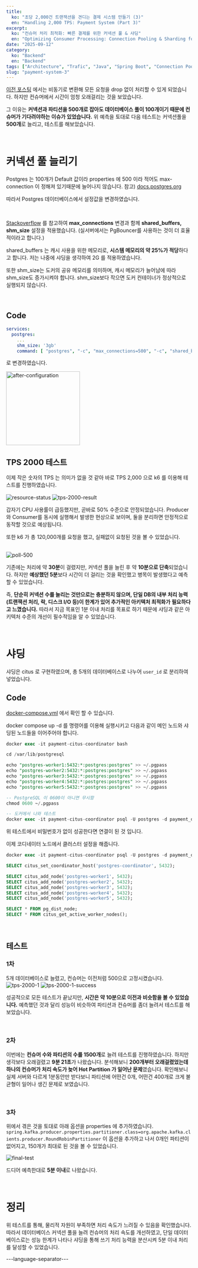```yaml
---
title:
  ko: "초당 2,000건 트랜잭션을 견디는 결제 시스템 만들기 (3)"
  en: "Handling 2,000 TPS: Payment System (Part 3)"
excerpt:
  ko: "컨슈머 처리 최적화: 빠른 결제를 위한 커넥션 풀 & 샤딩"
  en: "Optimizing Consumer Processing: Connection Pooling & Sharding for Faster Checkout"
date: "2025-09-12"
category:
  ko: "Backend"
  en: "Backend"
tags: ["Architecture", "Trafic", "Java", "Spring Boot", "Connection Pool", "Kafka", "Shading"]
slug: "payment-system-3"
---
```


[이전 포스팅](/blog/payment-system-2/) 에서는 비동기로 변환해 모든 요청을 drop 없이 처리할 수 있게 되었습니다.
하지만 컨슈머에서 시간이 엄청 오래걸리는 것을 보았습니다.

그 이유는 **커넥션과 파티션을 500개로 잡아도 데이터베이스 풀이 100개이기 때문에 컨슈머가 기다려야하는 이슈가 있었습니다.**
위 예측을 토대로 다음 테스트는 커넥션풀을 **500개**로 늘리고, 테스트를 해보았습니다.

<br>

# 커넥션 풀 늘리기
Postgres 는 100개가 Default 값이라 properties 에 500 이라 적어도 max-connection 이 정해져 있기때문에 늘어나지 않습니다.
참고) [docs.postgres.org](https://docs.postgrest.org/en/v12/references/connection_pool.html)

따라서 Postgres 데이터베이스에서 설정값을 변경하였습니다.

<br>

[Stackoverflow](https://stackoverflow.com/questions/30778015/how-to-increase-the-max-connections-in-postgres) 를 참고하여 **max_connections** 변경과 함께 **shared_buffers, shm_size** 설정을 적용했습니다. (실서버에서는 PgBouncer를 사용하는 것이 더 효율적이라고 합니다.)

shared_buffers 는 캐시 사용을 위한 메모리로, **시스템 메모리의 약 25%가 적당**하다고 합니다. 저는 나중에 샤딩을 생각하여 2G 를 적용하였습니다.

또한 shm_size는 도커의 공유 메모리를 의미하며, 캐시 메모리가 늘어남에 따라 shm_size도 증가시켜야 합니다. shm_size보다 작으면 도커 컨테이너가 정상적으로 실행되지 않습니다.

<br>

## Code
```yml
services:
  postgres:
    ...
    shm_size: '3gb'
    command: [ "postgres", "-c", "max_connections=500", "-c", "shared_buffers=2GB" ]
```

로 변경하였습니다.

<img src="/payment-system-3/after-configuration.png" alt="after-configuration" align="center" height="200"/>

<br>

## TPS 2000 테스트
이제 작은 숫자의 TPS 는 의미가 없을 것 같아 바로 TPS 2,000 으로 k6 를 이용해 테스트를 진행하였습니다.

<img src="/payment-system-3/resource-status.png" alt="resource-status" align="center" />
<img src="/payment-system-3/tps-2000-result.png" alt="tps-2000-result" align="center" />

갑자기 CPU 사용률이 급등했지만, 곧바로 50% 수준으로 안정되었습니다.
Producer와 Consumer를 동시에 실행해서 발생한 현상으로 보이며, 둘을 분리하면 안정적으로 동작할 것으로 예상됩니다.

또한 k6 가 총 120,000개를 요청을 했고, 실패없이 요청된 것을 볼 수 있었습니다.

<br>

<img src="/payment-system-3/poll-500.png" alt="poll-500" align="center" />

기존에는 처리에 약 **30분**이 걸렸지만, 커넥션 풀을 늘린 후 약 **10분으로 단축**되었습니다.
하지만 **예상했던 5분**보다 시간이 더 걸리는 것을 확인했고 병목이 발생했다고 예측할 수 있었습니다.

즉, **단순히 커넥션 수를 늘리는 것만으로는 충분하지 않으며, 단일 DB의 내부 처리 능력(트랜잭션 처리, 락, 디스크 I/O 등)이 한계가 있어 추가적인 아키텍처 최적화가 필요하다고 느꼈습니다.**
따라서 지금 목표인 1분 이내 처리를 목표로 하기 때문에 샤딩과 같은 아키텍처 수준의 개선이 필수적임을 알 수 있었습니다.

<br>

# 샤딩
샤딩은 citus 로 구현하였으며, 총 5개의 데이터베이스로 나누어 `user_id` 로 분리하여 넣었습니다.

## Code
[docker-compose.yml](https://github.com/pkt369/blog-payment-txn/blob/v3/docker-compose.yml) 에서 확인 할 수 있습니다.

docker compose up -d 를 명령어를 이용해 실행시키고 다음과 같이 메인 노드와 샤딩된 노드들을 이어주어야 합니다.

```sql
docker exec -it payment-citus-coordinator bash

cd /var/lib/postgresql

echo "postgres-worker1:5432:*:postgres:postgres" >> ~/.pgpass
echo "postgres-worker2:5432:*:postgres:postgres" >> ~/.pgpass
echo "postgres-worker3:5432:*:postgres:postgres" >> ~/.pgpass
echo "postgres-worker4:5432:*:postgres:postgres" >> ~/.pgpass
echo "postgres-worker5:5432:*:postgres:postgres" >> ~/.pgpass

-- PostgreSQL 이 0600이 아니면 무시함
chmod 0600 ~/.pgpass

-- 도커에서 나와 테스트
docker exec -it payment-citus-coordinator psql -U postgres -d payment_db -h postgres-worker1 -c "SELECT 1;"
```
위 테스트에서 비밀번호가 없이 성공한다면 연결이 된 것 입니다.

이제 코디네이터 노드에서 클러스터 설정을 해줍니다.

```sql
docker exec -it payment-citus-coordinator psql -U postgres -d payment_db

SELECT citus_set_coordinator_host('postgres-coordinator', 5432);

SELECT citus_add_node('postgres-worker1', 5432);
SELECT citus_add_node('postgres-worker2', 5432);
SELECT citus_add_node('postgres-worker3', 5432);
SELECT citus_add_node('postgres-worker4', 5432);
SELECT citus_add_node('postgres-worker5', 5432);

SELECT * FROM pg_dist_node;
SELECT * FROM citus_get_active_worker_nodes();
```

<br>

## 테스트
### 1차
5개 데이터베이스로 늘렸고, 컨슈머는 이전처럼 500으로 고정시켰습니다.
<img src="/payment-system-3/tps-2000-1.png" alt="tps-2000-1" align="center" />
<img src="/payment-system-3/tps-2000-1-success.png" alt="tps-2000-1-success" align="center" />

성공적으로 모든 테스트가 끝났지만, **시간은 약 10분으로 이전과 비슷함을 볼 수 있었습니다.**
예측했던 것과 달리 성능이 비슷하여 파티션과 컨슈머를 좀더 늘려서 테스트를 해보았습니다.

<br>

### 2차
이번에는 **컨슈머 수와 파티션의 수를 1500개**로 늘려 테스트를 진행하였습니다.
하지만 생각보다 오래걸렸고 **9분 21초**가 나왔습니다. 분석해보니 **200개부터 오래걸렸었는데 하나의 컨슈머가 처리 속도가 늦어 Hot Partition 가 일어난 문제**였습니다.
확인해보니 실제 서버와 다르게 1분동안만 받다보니 파티션에 어떤건 0개, 어떤건 400개로 크게 불균형이 일어나 생긴 문제로 보였습니다.

<br>

### 3차
위에서 겪은 것을 토대로 아래 옵션을 properties 에 추가하였습니다.
`spring.kafka.producer.properties.partitioner.class=org.apache.kafka.clients.producer.RoundRobinPartitioner`
이 옵션을 추가하고 나서 0개인 파티션이 없어지고, 150개가 최대로 된 것을 볼 수 있었습니다.

<img src="/payment-system-3/final-test.png" alt="final-test" align="center" />

드디어 예측한대로 **5분 이내**로 나왔습니다.

<br>

# 정리
위 테스트를 통해, 물리적 자원이 부족하면 처리 속도가 느려질 수 있음을 확인했습니다.
따라서 데이터베이스 커넥션 풀을 늘려 컨슈머의 처리 속도를 개선하였고, 단일 데이터베이스로는 성능 한계가 나타나 샤딩을 통해 쓰기 처리 능력을 분산시켜 5분 이내 처리를 달성할 수 있었습니다.

---language-separator---